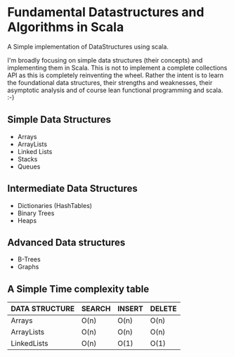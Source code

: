 # Fundamental Datastructures and Algorithms in Scala #

A Simple implementation of DataStructures using scala.

I'm broadly focusing on simple data structures (their concepts) and implementing them in Scala.
This is not to implement a complete collections API as this is completely reinventing the wheel.
Rather the intent is to learn the foundational data structures, their strengths and weaknesses, their asymptotic analysis
and of course lean functional programming and scala.
:-)

## Simple Data Structures  ##
* Arrays
* ArrayLists
* Linked Lists
* Stacks
* Queues

## Intermediate Data Structures  ##
* Dictionaries (HashTables)
* Binary Trees
* Heaps

## Advanced Data structures ##
 * B-Trees
 * Graphs

## A Simple Time complexity table ##
DATA STRUCTURE|SEARCH | INSERT | DELETE
--------------|-------|--------|--------
Arrays        | O(n)  | O(n)   | O(n) 
ArrayLists    | O(n)  | O(n)   | O(n) 
LinkedLists   | O(n)  | O(1)   | O(1)







